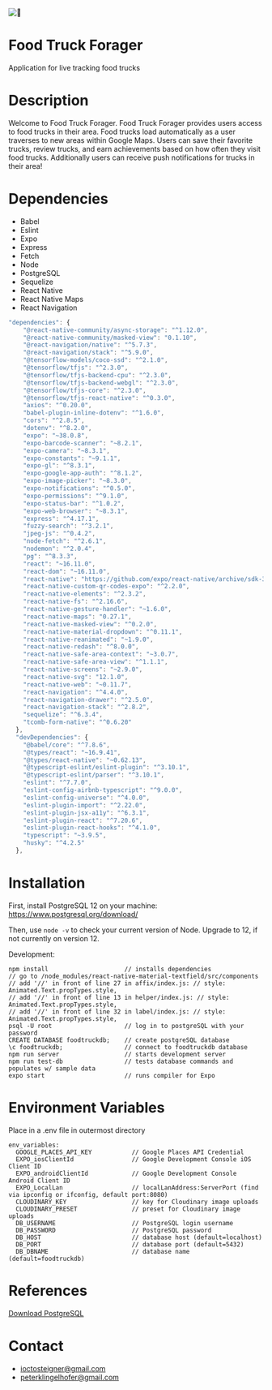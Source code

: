 ![🚚](https://64.media.tumblr.com/eba71d8284c7d22342740eaec5a310d2/tumblr_n7zzgtw8Wa1rn9vmdo1_r1_400.gif)

# Food Truck Forager

Application for live tracking food trucks

# Description

Welcome to Food Truck Forager. Food Truck Forager provides users access to food trucks in their area. Food trucks load automatically as a user traverses to new areas within Google Maps. Users can save their favorite trucks, review trucks, and earn achievements based on how often they visit food trucks. Additionally users can receive push notifications for trucks in their area!

# Dependencies

 - Babel
 - Eslint
 - Expo
 - Express
 - Fetch
 - Node
 - PostgreSQL
 - Sequelize
 - React Native
 - React Native Maps
 - React Navigation

```javascript
"dependencies": {
    "@react-native-community/async-storage": "^1.12.0",
    "@react-native-community/masked-view": "0.1.10",
    "@react-navigation/native": "^5.7.3",
    "@react-navigation/stack": "^5.9.0",
    "@tensorflow-models/coco-ssd": "^2.1.0",
    "@tensorflow/tfjs": "^2.3.0",
    "@tensorflow/tfjs-backend-cpu": "^2.3.0",
    "@tensorflow/tfjs-backend-webgl": "^2.3.0",
    "@tensorflow/tfjs-core": "^2.3.0",
    "@tensorflow/tfjs-react-native": "^0.3.0",
    "axios": "^0.20.0",
    "babel-plugin-inline-dotenv": "^1.6.0",
    "cors": "^2.8.5",
    "dotenv": "^8.2.0",
    "expo": "~38.0.8",
    "expo-barcode-scanner": "~8.2.1",
    "expo-camera": "~8.3.1",
    "expo-constants": "~9.1.1",
    "expo-gl": "^8.3.1",
    "expo-google-app-auth": "^8.1.2",
    "expo-image-picker": "~8.3.0",
    "expo-notifications": "^0.5.0",
    "expo-permissions": "^9.1.0",
    "expo-status-bar": "^1.0.2",
    "expo-web-browser": "~8.3.1",
    "express": "^4.17.1",
    "fuzzy-search": "^3.2.1",
    "jpeg-js": "^0.4.2",
    "node-fetch": "^2.6.1",
    "nodemon": "^2.0.4",
    "pg": "^8.3.3",
    "react": "~16.11.0",
    "react-dom": "~16.11.0",
    "react-native": "https://github.com/expo/react-native/archive/sdk-38.0.2.tar.gz",
    "react-native-custom-qr-codes-expo": "^2.2.0",
    "react-native-elements": "^2.3.2",
    "react-native-fs": "^2.16.6",
    "react-native-gesture-handler": "~1.6.0",
    "react-native-maps": "0.27.1",
    "react-native-masked-view": "^0.2.0",
    "react-native-material-dropdown": "^0.11.1",
    "react-native-reanimated": "~1.9.0",
    "react-native-redash": "^8.0.0",
    "react-native-safe-area-context": "~3.0.7",
    "react-native-safe-area-view": "^1.1.1",
    "react-native-screens": "~2.9.0",
    "react-native-svg": "12.1.0",
    "react-native-web": "~0.11.7",
    "react-navigation": "^4.4.0",
    "react-navigation-drawer": "^2.5.0",
    "react-navigation-stack": "^2.8.2",
    "sequelize": "^6.3.4",
    "tcomb-form-native": "^0.6.20"
  },
  "devDependencies": {
    "@babel/core": "^7.8.6",
    "@types/react": "~16.9.41",
    "@types/react-native": "~0.62.13",
    "@typescript-eslint/eslint-plugin": "^3.10.1",
    "@typescript-eslint/parser": "^3.10.1",
    "eslint": "^7.7.0",
    "eslint-config-airbnb-typescript": "^9.0.0",
    "eslint-config-universe": "^4.0.0",
    "eslint-plugin-import": "^2.22.0",
    "eslint-plugin-jsx-a11y": "^6.3.1",
    "eslint-plugin-react": "^7.20.6",
    "eslint-plugin-react-hooks": "^4.1.0",
    "typescript": "~3.9.5",
    "husky": "^4.2.5"
  },
```

# Installation

First, install PostgreSQL 12 on your machine:
https://www.postgresql.org/download/

Then, use `node -v` to check your current version of Node. Upgrade to 12, if not currently on version 12.

Development:

```
npm install                     // installs dependencies
// go to /node_modules/react-native-material-textfield/src/components
// add '//' in front of line 27 in affix/index.js: // style: Animated.Text.propTypes.style,
// add '//' in front of line 13 in helper/index.js: // style: Animated.Text.propTypes.style,
// add '//' in front of line 32 in label/index.js: // style: Animated.Text.propTypes.style,
psql -U root                    // log in to postgreSQL with your password
CREATE DATABASE foodtruckdb;    // create postgreSQL database
\c foodtruckdb;                 // connect to foodtruckdb database
npm run server                  // starts development server
npm run test-db                 // tests database commands and populates w/ sample data
expo start                      // runs compiler for Expo
```

# Environment Variables

Place in a .env file in outermost directory

```
env_variables:
  GOOGLE_PLACES_API_KEY           // Google Places API Credential
  EXPO_iosClientId                // Google Development Console iOS Client ID
  EXPO_androidClientId            // Google Development Console Android Client ID
  EXPO_LocalLan                   // localLanAddress:ServerPort (find via ipconfig or ifconfig, default port:8080)
  CLOUDINARY_KEY                  // key for Cloudinary image uploads
  CLOUDINARY_PRESET               // preset for Cloudinary image uploads
  DB_USERNAME                     // PostgreSQL login username
  DB_PASSWORD                     // PostgreSQL password
  DB_HOST                         // database host (default=localhost)
  DB_PORT                         // database port (default=5432)
  DB_DBNAME                       // database name (default=foodtruckdb)
```

# References

[Download PostgreSQL](https://www.postgresql.org/download/)

# Contact

- ioctosteigner@gmail.com
- peterklingelhofer@gmail.com
